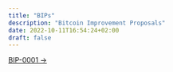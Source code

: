```yaml
---
title: "BIPs"
description: "Bitcoin Improvement Proposals"
date: 2022-10-11T16:54:24+02:00
draft: false
---
```


<div class="card my-3">
    <div class="card-body">
        <a class="stretched-link" href="/bitcoin/bips/bip-0001">BIP-0001 &rarr;</a>
    </div>
</div>